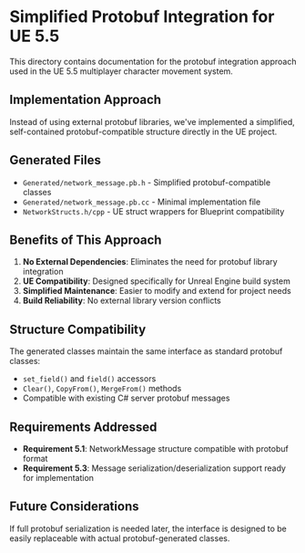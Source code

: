 # Simplified Protobuf Integration for UE 5.5

This directory contains documentation for the protobuf integration approach used in the UE 5.5 multiplayer character movement system.

## Implementation Approach

Instead of using external protobuf libraries, we've implemented a simplified, self-contained protobuf-compatible structure directly in the UE project.

## Generated Files

- `Generated/network_message.pb.h` - Simplified protobuf-compatible classes
- `Generated/network_message.pb.cc` - Minimal implementation file
- `NetworkStructs.h/cpp` - UE struct wrappers for Blueprint compatibility

## Benefits of This Approach

1. **No External Dependencies**: Eliminates the need for protobuf library integration
2. **UE Compatibility**: Designed specifically for Unreal Engine build system
3. **Simplified Maintenance**: Easier to modify and extend for project needs
4. **Build Reliability**: No external library version conflicts

## Structure Compatibility

The generated classes maintain the same interface as standard protobuf classes:
- `set_field()` and `field()` accessors
- `Clear()`, `CopyFrom()`, `MergeFrom()` methods
- Compatible with existing C# server protobuf messages

## Requirements Addressed

- **Requirement 5.1**: NetworkMessage structure compatible with protobuf format
- **Requirement 5.3**: Message serialization/deserialization support ready for implementation

## Future Considerations

If full protobuf serialization is needed later, the interface is designed to be easily replaceable with actual protobuf-generated classes.